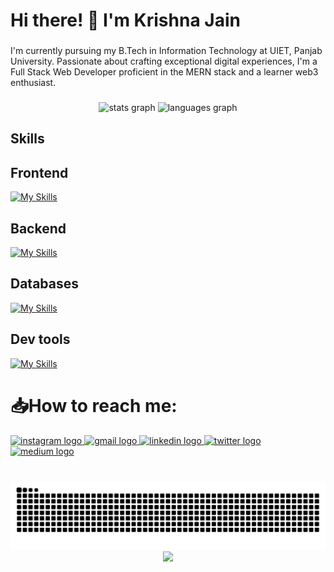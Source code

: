 <h1 align="left">Hi there! 👋 I'm Krishna Jain</h1>


###

<p align="left">I'm currently pursuing my B.Tech in Information Technology at UIET, Panjab University. Passionate about crafting exceptional digital experiences, I'm a Full Stack Web Developer proficient in the MERN stack and a learner web3 enthusiast.</p>

###

<div align="center">
  <img src="https://github-readme-stats.vercel.app/api?username=krishna4040&hide_title=false&hide_rank=false&show_icons=true&include_all_commits=true&count_private=true&disable_animations=false&theme=dracula&locale=en&hide_border=false" height="150" alt="stats graph"  />
  <img src="https://github-readme-stats.vercel.app/api/top-langs?username=krishna4040&locale=en&hide_title=false&layout=compact&card_width=320&langs_count=5&theme=dracula&hide_border=false" height="150" alt="languages graph"  />
</div>

###

## Skills

## Frontend
[![My Skills](https://skillicons.dev/icons?i=html,css,tailwind,materialui,styledcomponents,js,ts,react,redux,nextjs,electron)](https://skillicons.dev)

## Backend
[![My Skills](https://skillicons.dev/icons?i=js,ts,nodejs,bun,express,firebase,supabase,appwrite,graphql,prisma,pug)](https://skillicons.dev)

## Databases
[![My Skills](https://skillicons.dev/icons?i=mongodb,mysql,postgres,redis)](https://skillicons.dev)

## Dev tools
[![My Skills](https://skillicons.dev/icons?i=gcp,aws,docker,nginx,git,github,netlify,heroku,vercel,vite,postman,md,linux,vscode)](https://skillicons.dev)

###

<div align="left">

  <h1>📥How to reach me:</h1>

  <a href="https://www.instagram.com/_its__krish_/" target="_blank">
    <img src="https://img.shields.io/static/v1?message=Instagram&logo=instagram&label=&color=E4405F&logoColor=white&labelColor=&style=for-the-badge" height="35" alt="instagram logo"  />
  </a>
  <a href="krishnajain5050@gmail.com" target="_blank">
    <img src="https://img.shields.io/static/v1?message=Gmail&logo=gmail&label=&color=D14836&logoColor=white&labelColor=&style=for-the-badge" height="35" alt="gmail logo"  />
  </a>
  <a href="https://www.linkedin.com/in/krishna-jain-842539205/" target="_blank">
    <img src="https://img.shields.io/static/v1?message=LinkedIn&logo=linkedin&label=&color=0077B5&logoColor=white&labelColor=&style=for-the-badge" height="35" alt="linkedin logo"  />
  </a>
  <a href="https://twitter.com/krishna5048" target="_blank">
    <img src="https://img.shields.io/static/v1?message=Twitter&logo=twitter&label=&color=1DA1F2&logoColor=white&labelColor=&style=for-the-badge" height="35" alt="twitter logo"  />
  </a>
  <a href="https://medium.com/@krishnajain5050" target="_blank">
    <img src="https://img.shields.io/static/v1?message=Medium&logo=medium&label=&color=12100E&logoColor=white&labelColor=&style=for-the-badge" height="35" alt="medium logo"  />
  </a>
</div>

###

<br clear="both">

<img src="https://raw.githubusercontent.com/krishna4040/krishna4040/output/snake.svg" alt="Snake animation" />

<div align="center">
  <img src="https://profile-counter.glitch.me/krishna4040/count.svg?"  />
</div>

###
